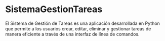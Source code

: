 # SistemaGestionTareas
El Sistema de Gestión de Tareas es una aplicación desarrollada en Python que permite a los usuarios crear, editar, eliminar y gestionar tareas de manera eficiente a través de una interfaz de línea de comandos.
